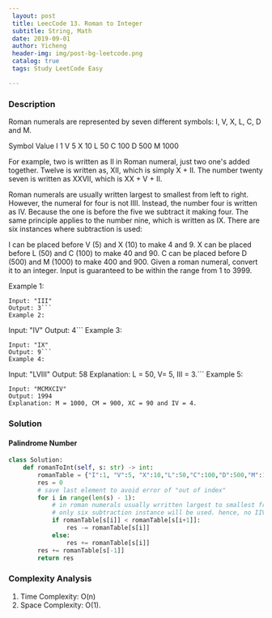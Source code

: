 ```yaml
--- 
 layout: post
 title: LeecCode 13. Roman to Integer
 subtitle: String, Math
 date: 2019-09-01
 author: Yicheng
 header-img: img/post-bg-leetcode.png
 catalog: true
 tags: Study LeetCode Easy

---
```


### Description

Roman numerals are represented by seven different symbols: I, V, X, L, C, D and M.

Symbol       Value
I             1
V             5
X             10
L             50
C             100
D             500
M             1000

For example, two is written as II in Roman numeral, just two one's added together. Twelve is written as, XII, which is simply X + II. The number twenty seven is written as XXVII, which is XX + V + II.

Roman numerals are usually written largest to smallest from left to right. However, the numeral for four is not IIII. Instead, the number four is written as IV. Because the one is before the five we subtract it making four. The same principle applies to the number nine, which is written as IX. There are six instances where subtraction is used:

I can be placed before V (5) and X (10) to make 4 and 9. 
X can be placed before L (50) and C (100) to make 40 and 90. 
C can be placed before D (500) and M (1000) to make 400 and 900.
Given a roman numeral, convert it to an integer. Input is guaranteed to be within the range from 1 to 3999.

Example 1:
```
Input: "III"
Output: 3```
Example 2:
```
Input: "IV"
Output: 4```
Example 3:
```
Input: "IX"
Output: 9```
Example 4:
```
Input: "LVIII"
Output: 58
Explanation: L = 50, V= 5, III = 3.```
Example 5:
```
Input: "MCMXCIV"
Output: 1994
Explanation: M = 1000, CM = 900, XC = 90 and IV = 4.
```

### Solution

#### Palindrome Number

```python
class Solution:
    def romanToInt(self, s: str) -> int:
        romanTable = {"I":1, "V":5, "X":10,"L":50,"C":100,"D":500,"M":1000}
        res = 0
        # save last element to avoid error of "out of index"
        for i in range(len(s) - 1):
            # in roman numerals usually wrritten largest to smallest from left to right
            # only six subtraction instance will be used. hence, no IIV equal to 3, 3 is always III
            if romanTable[s[i]] < romanTable[s[i+1]]:
                res -= romanTable[s[i]]
            else:
                res += romanTable[s[i]]
        res += romanTable[s[-1]]
        return res
```

### Complexity Analysis

1. Time Complexity: O(n)
2. Space Complexity: O(1).
